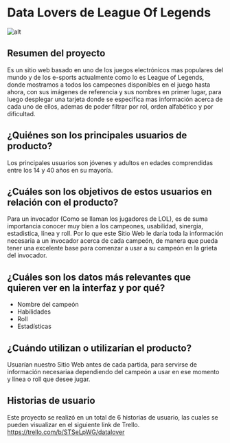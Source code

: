 # Data Lovers de League Of Legends
![alt](https://lolstatic-a.akamaihd.net/frontpage/apps/prod/harbinger-l10-website/es-es/production/es-es/static/twitter-fafabb053dd48811ea554fe63188cc1a.jpg)

## Resumen del proyecto
Es un sitio web basado en uno de los juegos electrónicos mas populares del mundo y de los e-sports actualmente como lo es League of Legends,
donde mostramos a todos los campeones disponibles en el juego hasta ahora, con sus imágenes de referencia y sus nombres en primer lugar, para luego desplegar una tarjeta donde se especifica mas información acerca de cada uno de ellos, ademas de poder filtrar por rol, orden alfabético y por dificultad.

## ¿Quiénes son los principales usuarios de producto?
Los principales usuarios son jóvenes y adultos en edades comprendidas entre los 14 y 40 años en su mayoría. 

## ¿Cuáles son los objetivos de estos usuarios en relación con el producto?
Para un invocador (Como se llaman los jugadores de LOL), es de suma importancia conocer muy bien a los campeones,
usabilidad, sinergia, estadistica, línea y roll. Por lo que este Sitio Web le daría toda la información necesaria 
a un invocador acerca de cada campeón, de manera que pueda tener una excelente base para comenzar a usar a su
campeón en la grieta del invocador.

## ¿Cuáles son los datos más relevantes que quieren ver en la interfaz y por qué?
  * Nombre del campeón
  * Habilidades
  * Roll
  * Estadísticas
  
## ¿Cuándo utilizan o utilizarían el producto?
Usuarían nuestro Sitio Web antes de cada partida, para servirse de información necesariaa dependiendo del campeón a
usar en ese momento y línea o roll que desee jugar.

## Historias de usuario
Este proyecto se realizó en un total de 6 historias de usuario, las cuales se pueden visualizar en el siguiente link de Trello.
https://trello.com/b/STSeLpWG/datalover
